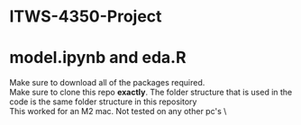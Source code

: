 # ITWS-4350-Project

# model.ipynb and eda.R
Make sure to download all of the packages required.\
Make sure to clone this repo **exactly**. The folder structure that is used in the code is the same folder structure in this repository \
This worked for an M2 mac. Not tested on any other pc's \
